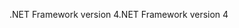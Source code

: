 <span data-ttu-id="2ef59-101">.NET Framework version 4</span><span class="sxs-lookup"><span data-stu-id="2ef59-101">.NET Framework version 4</span></span>